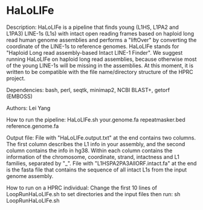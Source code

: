 # HaLoLIFe
Description:
HaLoLIFe is a pipeline that finds young (L1HS, L1PA2 and L1PA3) LINE-1s (L1s) with intact open reading frames based on haploid long read human genome assemblies and performs a "liftOver" by converting the coordinate of the LINE-1s to reference genomes. HaLoLIFe stands for "Haploid Long read assembly-based Intact LINE-1 Finder". We suggest running HaLoLIFe on haploid long read assemblies, because otherwise most of the young LINE-1s will be missing in the assemblies. At this moment, it is written to be compatible with the file name/directory structure of the HPRC project.

Dependencies:
bash, 
perl, 
seqtk, 
minimap2, 
NCBI BLAST+, 
getorf (EMBOSS)

Authors:
Lei Yang

How to run the pipeline:
HaLoLIFe.sh your.genome.fa repeatmasker.bed reference.genome.fa

Output file:
File with "HaLoLIFe.output.txt" at the end contains two columns. The first column describes the L1 info in your assembly, and the second column contains the info in hg38. Within each column contains the information of the chromosome, coordinate, strand, intactness and L1 families, separated by "_". File with "L1HSPA2PA3AllORF.intact.fa" at the end is the fasta file that contains the sequence of all intact L1s from the input genome assembly.

How to run on a HPRC individual:
Change the first 10 lines of LoopRunHaLoLIFe.sh to set directories and the input files then run:
sh LoopRunHaLoLIFe.sh
